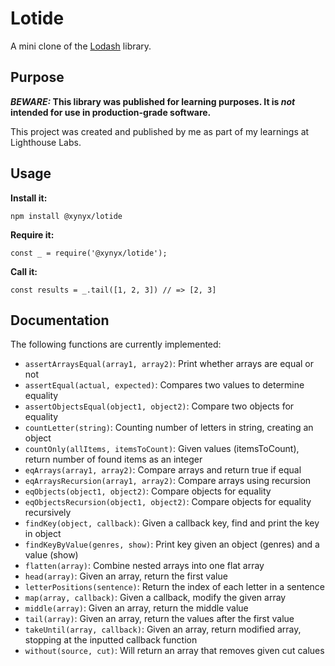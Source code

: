 # Lotide

A mini clone of the [Lodash](https://lodash.com) library.

## Purpose

**_BEWARE:_ This library was published for learning purposes. It is _not_ intended for use in production-grade software.**

This project was created and published by me as part of my learnings at Lighthouse Labs. 

## Usage

**Install it:**

`npm install @xynyx/lotide`

**Require it:**

`const _ = require('@xynyx/lotide');`

**Call it:**

`const results = _.tail([1, 2, 3]) // => [2, 3]`

## Documentation

The following functions are currently implemented:

* `assertArraysEqual(array1, array2)`: Print whether arrays are equal or not
* `assertEqual(actual, expected)`: Compares two values to determine equality
* `assertObjectsEqual(object1, object2)`: Compare two objects for equality
* `countLetter(string)`: Counting number of letters in string, creating an object
* `countOnly(allItems, itemsToCount)`: Given values (itemsToCount), return number of found items as an integer
* `eqArrays(array1, array2)`: Compare arrays and return true if equal
* `eqArraysRecursion(array1, array2)`: Compare arrays using recursion
* `eqObjects(object1, object2)`: Compare objects for equality
* `eqObjectsRecursion(object1, object2)`: Compare objects for equality recursively
* `findKey(object, callback)`: Given a callback key, find and print the key in object
* `findKeyByValue(genres, show)`: Print key given an object (genres) and a value (show)
* `flatten(array)`: Combine nested arrays into one flat array
* `head(array)`: Given an array, return the first value
* `letterPositions(sentence)`: Return the index of each letter in a sentence
* `map(array, callback)`: Given a callback, modify the given array
* `middle(array)`: Given an array, return the middle value
* `tail(array)`: Given an array, return the values after the first value
* `takeUntil(array, callback)`: Given an array, return modified array, stopping at the inputted callback function
* `without(source, cut)`: Will return an array that removes given cut calues